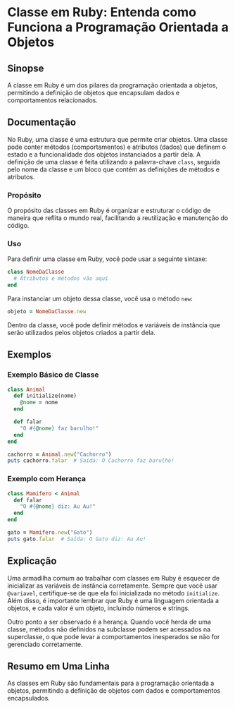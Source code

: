 <!--
Meta Description: # Classe em Ruby: Entenda como Funciona a Programação Orientada a Objetos ## Sinopse A classe em Ruby é um dos pilares da programação orientada a obje...
Meta Keywords: ruby, classe, que, objetos, uma
-->

# Classe em Ruby: Entenda como Funciona a Programação Orientada a Objetos

## Sinopse
A classe em Ruby é um dos pilares da programação orientada a objetos, permitindo a definição de objetos que encapsulam dados e comportamentos relacionados.

## Documentação
No Ruby, uma classe é uma estrutura que permite criar objetos. Uma classe pode conter métodos (comportamentos) e atributos (dados) que definem o estado e a funcionalidade dos objetos instanciados a partir dela. A definição de uma classe é feita utilizando a palavra-chave `class`, seguida pelo nome da classe e um bloco que contém as definições de métodos e atributos.

### Propósito
O propósito das classes em Ruby é organizar e estruturar o código de maneira que reflita o mundo real, facilitando a reutilização e manutenção do código.

### Uso
Para definir uma classe em Ruby, você pode usar a seguinte sintaxe:

```ruby
class NomeDaClasse
  # Atributos e métodos vão aqui
end
```

Para instanciar um objeto dessa classe, você usa o método `new`:

```ruby
objeto = NomeDaClasse.new
```

Dentro da classe, você pode definir métodos e variáveis de instância que serão utilizados pelos objetos criados a partir dela.

## Exemplos

### Exemplo Básico de Classe

```ruby
class Animal
  def initialize(nome)
    @nome = nome
  end

  def falar
    "O #{@nome} faz barulho!"
  end
end

cachorro = Animal.new("Cachorro")
puts cachorro.falar  # Saída: O Cachorro faz barulho!
```

### Exemplo com Herança

```ruby
class Mamifero < Animal
  def falar
    "O #{@nome} diz: Au Au!"
  end
end

gato = Mamifero.new("Gato")
puts gato.falar  # Saída: O Gato diz: Au Au!
```

## Explicação
Uma armadilha comum ao trabalhar com classes em Ruby é esquecer de inicializar as variáveis de instância corretamente. Sempre que você usar `@variavel`, certifique-se de que ela foi inicializada no método `initialize`. Além disso, é importante lembrar que Ruby é uma linguagem orientada a objetos, e cada valor é um objeto, incluindo números e strings.

Outro ponto a ser observado é a herança. Quando você herda de uma classe, métodos não definidos na subclasse podem ser acessados na superclasse, o que pode levar a comportamentos inesperados se não for gerenciado corretamente.

## Resumo em Uma Linha
As classes em Ruby são fundamentais para a programação orientada a objetos, permitindo a definição de objetos com dados e comportamentos encapsulados.